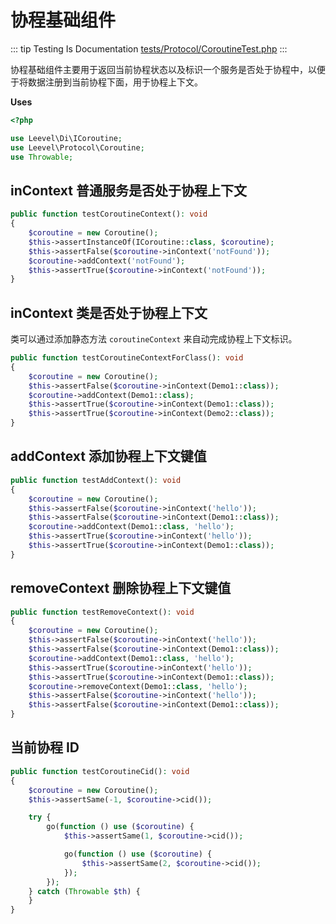 # 协程基础组件

::: tip Testing Is Documentation
[tests/Protocol/CoroutineTest.php](https://github.com/hunzhiwange/framework/blob/master/tests/Protocol/CoroutineTest.php)
:::
    
协程基础组件主要用于返回当前协程状态以及标识一个服务是否处于协程中，以便于将数据注册到当前协程下面，用于协程上下文。

**Uses**

``` php
<?php

use Leevel\Di\ICoroutine;
use Leevel\Protocol\Coroutine;
use Throwable;
```

## inContext 普通服务是否处于协程上下文

``` php
public function testCoroutineContext(): void
{
    $coroutine = new Coroutine();
    $this->assertInstanceOf(ICoroutine::class, $coroutine);
    $this->assertFalse($coroutine->inContext('notFound'));
    $coroutine->addContext('notFound');
    $this->assertTrue($coroutine->inContext('notFound'));
}
```
    
## inContext 类是否处于协程上下文

类可以通过添加静态方法 `coroutineContext` 来自动完成协程上下文标识。

``` php
public function testCoroutineContextForClass(): void
{
    $coroutine = new Coroutine();
    $this->assertFalse($coroutine->inContext(Demo1::class));
    $coroutine->addContext(Demo1::class);
    $this->assertTrue($coroutine->inContext(Demo1::class));
    $this->assertTrue($coroutine->inContext(Demo2::class));
}
```
    
## addContext 添加协程上下文键值

``` php
public function testAddContext(): void
{
    $coroutine = new Coroutine();
    $this->assertFalse($coroutine->inContext('hello'));
    $this->assertFalse($coroutine->inContext(Demo1::class));
    $coroutine->addContext(Demo1::class, 'hello');
    $this->assertTrue($coroutine->inContext('hello'));
    $this->assertTrue($coroutine->inContext(Demo1::class));
}
```
    
## removeContext 删除协程上下文键值

``` php
public function testRemoveContext(): void
{
    $coroutine = new Coroutine();
    $this->assertFalse($coroutine->inContext('hello'));
    $this->assertFalse($coroutine->inContext(Demo1::class));
    $coroutine->addContext(Demo1::class, 'hello');
    $this->assertTrue($coroutine->inContext('hello'));
    $this->assertTrue($coroutine->inContext(Demo1::class));
    $coroutine->removeContext(Demo1::class, 'hello');
    $this->assertFalse($coroutine->inContext('hello'));
    $this->assertFalse($coroutine->inContext(Demo1::class));
}
```
    
## 当前协程 ID

``` php
public function testCoroutineCid(): void
{
    $coroutine = new Coroutine();
    $this->assertSame(-1, $coroutine->cid());

    try {
        go(function () use ($coroutine) {
            $this->assertSame(1, $coroutine->cid());

            go(function () use ($coroutine) {
                $this->assertSame(2, $coroutine->cid());
            });
        });
    } catch (Throwable $th) {
    }
}
```
